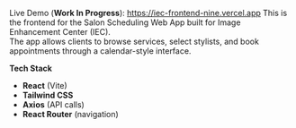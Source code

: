 Live Demo (**Work In Progress**): https://iec-frontend-nine.vercel.app
This is the frontend for the Salon Scheduling Web App built for Image Enhancement Center (IEC).  
The app allows clients to browse services, select stylists, and book appointments through a calendar-style interface.

**Tech Stack**
- **React** (Vite)
- **Tailwind CSS**
- **Axios** (API calls)
- **React Router** (navigation)


